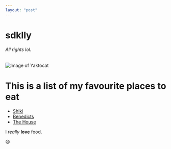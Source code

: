 ```yaml
---
layout: "post"
---
```


# sdklly
###### All rights lol.
![Image of Yaktocat](https://octodex.github.com/images/yaktocat.png)
# This is a list of my favourite places to eat

- [Shiki](http://www.shikirestaurant.co.uk)
- [Benedicts](http://restaurantbenedicts.com)
- [The House](http://www.thehouseauthenticthai.com/norwich/our-menu.html) 

I *really* **love** food.

:smile:
